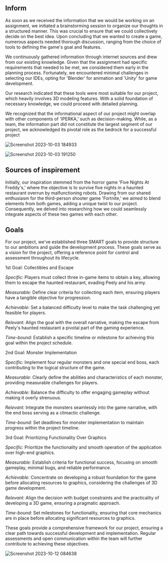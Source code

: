 ## Inform

As soon as we received the information that we would be working on an assignment, we initiated a brainstorming session to organize our thoughts in a structured manner. This was crucial to ensure that we could collectively decide on the best idea. Upon concluding that we wanted to create a game, numerous aspects needed thorough discussion, ranging from the choice of tools to defining the game's goal and features.

We continuously gathered information through internet sources and drew from our existing knowledge. Given that the assignment had specific requirements that needed to be met, we considered them early in the planning process. Fortunately, we encountered minimal challenges in selecting our IDEs, opting for 'Blender' for animation and 'Unity' for game development.

Our research indicated that these tools were most suitable for our project, which heavily involves 3D modeling features. With a solid foundation of necessary knowledge, we could proceed with detailed planning.

We recognized that the informational aspect of our project might overlap with other components of 'IPERKA,' such as decision-making. While, as a team, the information part did not constitute the largest segment of our project, we acknowledged its pivotal role as the bedrock for a successful project

![Screenshot 2023-10-03 184933](https://github.com/Maximilian-Noethe/m413_ap23a_FNAP/assets/142780256/811cdb4a-1dc2-4751-b765-c69a79943262)


![Screenshot 2023-10-03 191250](https://github.com/Maximilian-Noethe/m413_ap23a_FNAP/assets/142780256/a3296b53-0906-4ca2-b2ab-ad6c523fbb56)
## Sources of inspirement

Initially, our inspiration stemmed from the horror game 'Five Nights At Freddy's,' where the objective is to survive five nights in a haunted restaurant overrun by malfunctioning robots. Drawing from our shared enthusiasm for the third-person shooter game 'Fortnite,' we aimed to blend elements from both games, adding a unique twist to our project. Consequently, we delved into researching how we could seamlessly integrate aspects of these two games with each other.

## Goals
For our project, we've established three SMART goals to provide structure to our ambitions and guide the development process. These goals serve as a vision for the project, offering a reference point for control and assessment throughout its lifecycle.



1st Goal: Collectibles and Escape

*Specific:* Players must collect three in-game items to obtain a key, allowing them to escape the haunted restaurant, evading Peely and his army.

*Measurable:* Define clear criteria for collecting each item, ensuring players have a tangible objective for progression.

*Achievable:* Set a balanced difficulty level to make the task challenging yet feasible for players.

*Relevant:* Align the goal with the overall narrative, making the escape from Peely's haunted restaurant a pivotal part of the gaming experience.

*Time-bound:* Establish a specific timeline or milestone for achieving this goal within the project schedule.



2nd Goal: Monster Implementation

*Specific:* Implement four regular monsters and one special end boss, each contributing to the logical structure of the game.

*Measurable:* Clearly define the abilities and characteristics of each monster, providing measurable challenges for players.

*Achievable:* Balance the difficulty to offer engaging gameplay without making it overly strenuous.

*Relevant:* Integrate the monsters seamlessly into the game narrative, with the end boss serving as a climactic challenge.

*Time-bound:* Set deadlines for monster implementation to maintain progress within the project timeline.


3rd Goal: Prioritizing Functionality Over Graphics

*Specific:* Prioritize the functionality and smooth operation of the application over high-end graphics.

*Measurable:* Establish criteria for functional success, focusing on smooth gameplay, minimal bugs, and reliable performance.

*Achievable:* Concentrate on developing a robust foundation for the game before allocating resources to graphics, considering the challenges of 3D game development.

*Relevant:* Align the decision with budget constraints and the practicality of developing a 3D game, ensuring a pragmatic approach.

*Time-bound:* Set milestones for functionality, ensuring that core mechanics are in place before allocating significant resources to graphics.

These goals provide a comprehensive framework for our project, ensuring a clear path towards successful development and implementation. Regular assessments and open communication within the team will further contribute to achieving these objectives.

![Screenshot 2023-10-12 084638](https://github.com/Maximilian-Noethe/m413_ap23a_FNAP/assets/142780256/58d4911e-e9a0-426d-bc6c-62f1a5d9d699)

